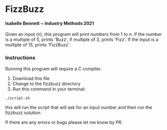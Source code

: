 # FizzBuzz
#### Isabelle Bennett ~ Industry Methods 2021

Given an input (n), this program will print numbers from 1 to n. If the number is a multiple of 5, prints 'Buzz', if multiple of 3, prints 'Fizz'. If the input is a multiple of 15, prints 'FizzBuzz'.

### Instructions
Running this program will require a C compiler.
1. Download this file
2. Change to the fizzbuzz directory
2. Run this command in your terminal:
```
./script.sh
```
this will run the script that will ask for an input number and then run the fizzbuzz solution.

If there are any errors or bugs please let me know by PR.
